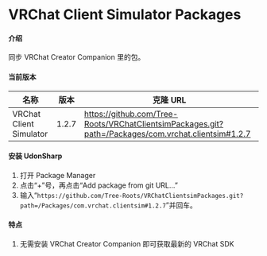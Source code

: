 # VRChat Client Simulator Packages

#### 介绍

同步 VRChat Creator Companion 里的包。

#### 当前版本

| 名称      | 版本  | 克隆 URL                                                                                            |
| --------- | ----- | --------------------------------------------------------------------------------------------------- |
| VRChat Client Simulator | 1.2.7 | https://github.com/Tree-Roots/VRChatClientsimPackages.git?path=/Packages/com.vrchat.clientsim#1.2.7 |

#### 安装 UdonSharp

1. 打开 Package Manager
2. 点击“+”号，再点击“Add package from git URL...”
3. 输入“`https://github.com/Tree-Roots/VRChatClientsimPackages.git?path=/Packages/com.vrchat.clientsim#1.2.7`”并回车。

#### 特点

1. 无需安装 VRChat Creator Companion 即可获取最新的 VRChat SDK
